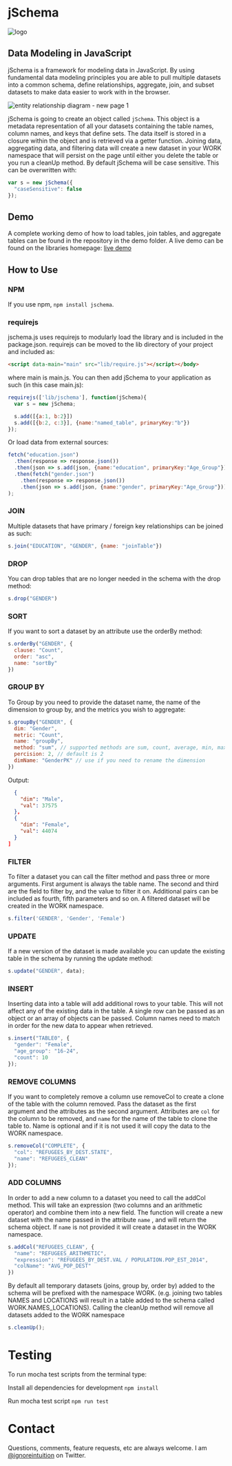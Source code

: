 # jSchema

![logo](https://user-images.githubusercontent.com/5210420/32085476-48b25564-ba9d-11e7-8a6e-9e2df9cd5ed5.png)

## Data Modeling in JavaScript
jSchema is a framework for modeling data in JavaScript.  By using fundamental data modeling principles you are able to pull multiple datasets into a common schema, define relationships, aggregate, join, and subset datasets to make data easier to work with in the browser.

![entity relationship diagram - new page 1](https://user-images.githubusercontent.com/5210420/32084304-50e6bdbc-ba96-11e7-92b8-cfab13866fe0.png)

jSchema is going to create an object called `jSchema`.  This object is a metadata representation of all your datasets containing the table names, column names, and keys that define sets.  The data itself is stored in a closure within the object and is retrieved via a getter function.  Joining data, aggregating data, and filtering data will create a new dataset in your WORK namespace that will persist on the page until either you delete the table or you run a cleanUp method.  By default jSchema will be case sensitive.  This can be overwritten with:

```JavaScript
var s = new jSchema({
  "caseSensitive": false
});
```

## Demo

A complete working demo of how to load tables, join tables, and aggregate tables can be found in the repository in the demo folder.  A live demo can be found on the libraries homepage: [live demo](http://resurgencewebdesign.com/refugee/)


## How to Use

### NPM
If you use npm, `npm install jschema`.

### requirejs
jschema.js uses requirejs to modularly load the library and is included in the package.json.  requirejs can be moved to the lib directory of your project and included as:

```html
<script data-main="main" src="lib/require.js"></script></body>
```
where main is main.js.  You can then add jSchema to your application as such (in this case main.js):

```JavaScript
requirejs(['lib/jschema'], function(jSchema){
  var s = new jSchema;

  s.add([{a:1, b:2}])
  s.add([{b:2, c:3}], {name:"named_table", primaryKey:"b"})
});
```

Or load data from external sources:

```JavaScript
fetch("education.json")
  .then(response => response.json())
  .then(json => s.add(json, {name:"education", primaryKey:"Age_Group"}))
  .then(fetch("gender.json")
    .then(response => response.json())
    .then(json => s.add(json, {name:"gender", primaryKey:"Age_Group"}))
);
```
### JOIN
Multiple datasets that have primary / foreign key relationships can be joined as such:

```JavaScript
s.join("EDUCATION", "GENDER", {name: "joinTable"})
```

### DROP
You can drop tables that are no longer needed in the schema with the drop method:

```JavaScript
s.drop("GENDER")
```

### SORT
If you want to sort a dataset by an attribute use the orderBy method:

```JavaScript
s.orderBy("GENDER", {
  clause: "Count",
  order: "asc",
  name: "sortBy"
})
```

### GROUP BY
To Group by you need to provide the dataset name, the name of the dimension to group by, and the metrics you wish to aggregate:

```JavaScript
s.groupBy("GENDER", {
  dim: "Gender",
  metric: "Count",
  name: "groupBy",
  method: "sum", // supported methods are sum, count, average, min, max
  percision: 2, // default is 2
  dimName: "GenderPK" // use if you need to rename the dimension
})
```
Output:
```JSON [
  {
    "dim": "Male",
    "val": 37575
  },
  {
    "dim": "Female",
    "val": 44074
  }
]
```

### FILTER
To filter a dataset you can call the filter method and pass three or more arguments.  First argument is always the table name.  The second and third are the field to filter by, and the value to filter it on.  Additional pairs can be included as fourth, fifth parameters and so on.  A filtered dataset will be created in the WORK namespace.

```JavaScript
s.filter('GENDER', 'Gender', 'Female')
```

### UPDATE
If a new version of the dataset is made available you can update the existing table in the schema by running the update method:

```JavaScript
s.update("GENDER", data);
```

### INSERT
Inserting data into a table will add additional rows to your table.  This will not affect any of the existing data in the table.  A single row can be passed as an object or an array of objects can be passed.  Column names need to match in order for the new data to appear when retrieved.

```JavaScript
s.insert("TABLE0", {
  "gender": "Female",
  "age_group": "16-24",
  "count": 10
});
```

### REMOVE COLUMNS
If you want to completely remove a column use removeCol to create a clone of the table with the column removed.  Pass the dataset as the first argument and the attributes as the second argument.  Attributes are `col` for the column to be removed, and `name` for the name of the table to clone the table to.  Name is optional and if it is not used it will copy the data to the WORK namespace.

```JavaScript
s.removeCol("COMPLETE", {
  "col": "REFUGEES_BY_DEST.STATE",
  "name": "REFUGEES_CLEAN"
});
```

### ADD COLUMNS
In order to add a new column to a dataset you need to call the addCol method.  This will take an expression (two columns and an arithmetic operator) and combine them into a new field.  The function will create a new dataset with the name passed in the attribute `name` , and will return the schema object.  If `name` is not provided it will create a dataset in the WORK namespace.

```JavaScript
s.addCol("REFUGEES_CLEAN", {
  "name": "REFUGEES_ARITHMETIC",
  "expression": "REFUGEES_BY_DEST.VAL / POPULATION.POP_EST_2014",
  "colName": "AVG_POP_DEST"
})
```

By default all temporary datasets (joins, group by, order by) added to the schema will be prefixed with the namespace WORK. (e.g. joining two tables NAMES and LOCATIONS will result in a table added to the schema called WORK.NAMES_LOCATIONS).  Calling the cleanUp method will remove all datasets added to the WORK namespace

```JavaScript
s.cleanUp();
```

# Testing
To run mocha test scripts from the terminal type:

Install all dependencies for development
`npm install`

Run mocha test script
`npm run test`

# Contact
Questions, comments, feature requests, etc are always welcome.  I am [@ignoreintuition](https://twitter.com/IgnoreIntuition) on Twitter.
